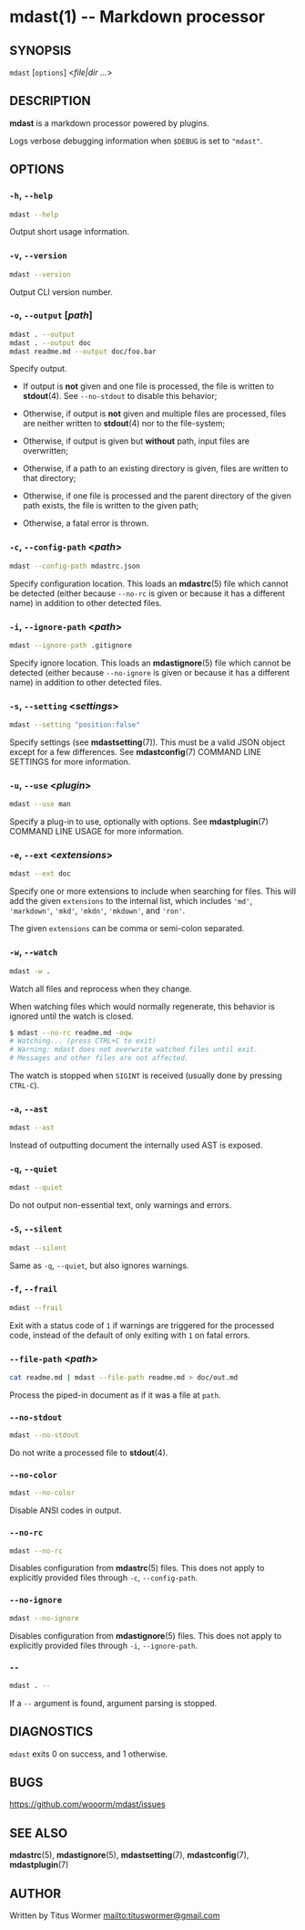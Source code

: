 # mdast(1) -- Markdown processor

## SYNOPSIS

`mdast` \[`options`] &lt;_file|dir_ _..._>

## DESCRIPTION

**mdast** is a markdown processor powered by plugins.

Logs verbose debugging information when `$DEBUG` is set to `"mdast"`.

## OPTIONS

### `-h`, `--help`

```sh
mdast --help
```

Output short usage information.

### `-v`, `--version`

```sh
mdast --version
```

Output CLI version number.

### `-o`, `--output` \[_path_]

```sh
mdast . --output
mdast . --output doc
mdast readme.md --output doc/foo.bar
```

Specify output.

*   If output is **not** given and one file is processed, the file is written
    to **stdout**(4). See `--no-stdout` to disable this behavior;

*   Otherwise, if output is **not** given and multiple files are processed,
    files are neither written to **stdout**(4) nor to the file-system;

*   Otherwise, if output is given but **without** path, input files are
    overwritten;

*   Otherwise, if a path to an existing directory is given, files are written
    to that directory;

*   Otherwise, if one file is processed and the parent directory of the given
    path exists, the file is written to the given path;

*   Otherwise, a fatal error is thrown.

### `-c`, `--config-path` &lt;_path_>

```sh
mdast --config-path mdastrc.json
```

Specify configuration location. This loads an **mdastrc**(5) file which cannot
be detected (either because `--no-rc` is given or because it has a different
name) in addition to other detected files.

### `-i`, `--ignore-path` &lt;_path_>

```sh
mdast --ignore-path .gitignore
```

Specify ignore location. This loads an **mdastignore**(5) file which cannot be
detected (either because `--no-ignore` is given or because it has a different
name) in addition to other detected files.

### `-s`, `--setting` &lt;_settings_>

```sh
mdast --setting "position:false"
```

Specify settings (see **mdastsetting**(7)). This must be a valid JSON object
except for a few differences. See **mdastconfig**(7) COMMAND LINE SETTINGS
for more information.

### `-u`, `--use` &lt;_plugin_>

```sh
mdast --use man
```

Specify a plug-in to use, optionally with options. See **mdastplugin**(7)
COMMAND LINE USAGE for more information.

### `-e`, `--ext` &lt;_extensions_>

```sh
mdast --ext doc
```

Specify one or more extensions to include when searching for files.
This will add the given `extensions` to the internal list, which includes
`'md'`, `'markdown'`, `'mkd'`, `'mkdn'`, `'mkdown'`, and `'ron'`.

The given `extensions` can be comma or semi-colon separated.

### `-w`, `--watch`

```sh
mdast -w .
```

Watch all files and reprocess when they change.

When watching files which would normally regenerate,
this behavior is ignored until the watch is closed.

```sh
$ mdast --no-rc readme.md -oqw
# Watching... (press CTRL+C to exit)
# Warning: mdast does not overwrite watched files until exit.
# Messages and other files are not affected.
```

The watch is stopped when `SIGINT` is received (usually done by pressing
`CTRL-C`).

### `-a`, `--ast`

```sh
mdast --ast
```

Instead of outputting document the internally used AST is exposed.

### `-q`, `--quiet`

```sh
mdast --quiet
```

Do not output non-essential text, only warnings and errors.

### `-S`, `--silent`

```sh
mdast --silent
```

Same as `-q`, `--quiet`, but also ignores warnings.

### `-f`, `--frail`

```sh
mdast --frail
```

Exit with a status code of `1` if warnings are triggered for the processed
code, instead of the default of only exiting with `1` on fatal errors.

### `--file-path` &lt;_path_>

```sh
cat readme.md | mdast --file-path readme.md > doc/out.md
```

Process the piped-in document as if it was a file at `path`.

### `--no-stdout`

```sh
mdast --no-stdout
```

Do not write a processed file to **stdout**(4).

### `--no-color`

```sh
mdast --no-color
```

Disable ANSI codes in output.

### `--no-rc`

```sh
mdast --no-rc
```

Disables configuration from **mdastrc**(5) files. This does not apply to
explicitly provided files through `-c`, `--config-path`.

### `--no-ignore`

```sh
mdast --no-ignore
```

Disables configuration from **mdastignore**(5) files. This does not apply to
explicitly provided files through `-i`, `--ignore-path`.

### `--`

```sh
mdast . --
```

If a `--` argument is found, argument parsing is stopped.

## DIAGNOSTICS

`mdast` exits 0 on success, and 1 otherwise.

## BUGS

<https://github.com/wooorm/mdast/issues>

## SEE ALSO

**mdastrc**(5), **mdastignore**(5), **mdastsetting**(7), **mdastconfig**(7),
**mdastplugin**(7)

## AUTHOR

Written by Titus Wormer <mailto:tituswormer@gmail.com>
